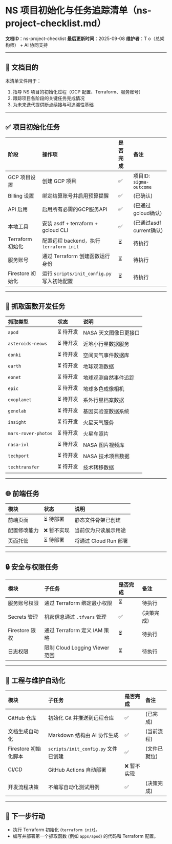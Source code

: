 # NS 项目初始化与任务追踪清单（ns-project-checklist.md）

**文档ID**：ns-project-checklist
**最后更新时间**：2025-09-08
**维护者**：T o（总架构师） + AI 协同支持

---

## 🎯 文档目的

本清单文件用于：

1.  指导 NS 项目的初始化过程（GCP 配置、Terraform、服务账号）
2.  跟踪项目各阶段的关键任务完成情况
3.  为未来迭代提供断点续接与可追溯性基础

---

## ✅ 项目初始化任务

| 阶段 | 操作项 | 是否完成 | 备注 |
| :--- | :--- | :--- | :--- |
| GCP 项目设置 | 创建 GCP 项目 | ✅ | 项目ID: `sigma-outcome` |
| Billing 设置 | 绑定结算账号并启用预算提醒 | ✅ | (已确认) |
| API 启用 | 启用所有必需的GCP服务API | ✅ | (已通过gcloud确认) |
| 本地工具 | 安装 asdf + terraform + gcloud CLI | ✅ | (已通过asdf current确认) |
| Terraform 初始化 | 配置远程 backend，执行 `terraform init` | ⏳ | 待执行 |
| 服务账号 | 通过 Terraform 创建函数运行身份 | ⏳ | 待执行 |
| Firestore 初始化 | 运行 `scripts/init_config.py` 写入初始配置 | ⏳ | 待执行 |

---

## 🧠 抓取函数开发任务

| 抓取类型 | 状态 | 说明 |
| :--- | :--- | :--- |
| `apod` | ⏳ 待开发 | NASA 天文图像日更接口 |
| `asteroids-neows`| ⏳ 待开发 | 近地小行星数据服务 |
| `donki` | ⏳ 待开发 | 空间天气事件数据库 |
| `earth` | ⏳ 待开发 | 地球观测数据 |
| `eonet` | ⏳ 待开发 | 地球观测自然事件追踪 |
| `epic` | ⏳ 待开发 | 地球多色成像相机 |
| `exoplanet` | ⏳ 待开发 | 系外行星档案数据 |
| `genelab` | ⏳ 待开发 | 基因实验室数据系统 |
| `insight` | ⏳ 待开发 | 火星天气服务 |
| `mars-rover-photos`| ⏳ 待开发 | 火星车照片 |
| `nasa-ivl` | ⏳ 待开发 | NASA 图片视频库 |
| `techport` | ⏳ 待开发 | NASA 技术项目数据 |
| `techtransfer` | ⏳ 待开发 | 技术转移数据 |

---

## 🌐 前端任务

| 模块 | 状态 | 说明 |
| :--- | :--- | :--- |
| 前端页面 | ⏳ 待部署 | 静态文件骨架已创建 |
| 配置修改能力 | ❌ 暂不实现 | 当前仅为只读展示用途 |
| 页面托管 | ⏳ 待部署 | 将通过 Cloud Run 部署 |

---

## 🔒 安全与权限任务

| 模块 | 子任务 | 是否完成 | 备注 |
| :--- | :--- | :--- | :--- |
| 服务账号权限 | 通过 Terraform 绑定最小权限 | ⏳ | 待执行 |
| Secrets 管理 | 机密信息通过 `.tfvars` 管理 | ✅ | (决策完成) |
| Firestore 限权 | 通过 Terraform 定义 IAM 策略 | ⏳ | 待执行 |
| 日志权限 | 限制 Cloud Logging Viewer 范围 | ⏳ | 待执行 |

---

## 🧰 工程与维护自动化

| 模块 | 子任务 | 是否完成 | 备注 |
| :--- | :--- | :--- | :--- |
| GitHub 仓库 | 初始化 Git 并推送到远程仓库 | ✅ | (已完成) |
| 文档生成自动化 | Markdown 结构由 AI 协作生成 | ✅ | (当前流程) |
| Firestore 初始化脚本 | `scripts/init_config.py` 文件已创建 | ✅ | (文件已就位) |
| CI/CD | GitHub Actions 自动部署 | ❌ 暂不实现 |
| 开发流程决策 | 不编写自动化测试用例 | ✅ | (决策完成) |

---

## 🧭 下一步行动

* 执行 Terraform 初始化 (`terraform init`)。
* 编写并部署第一个抓取函数 (例如 `apps/apod`) 的代码和 Terraform 配置。